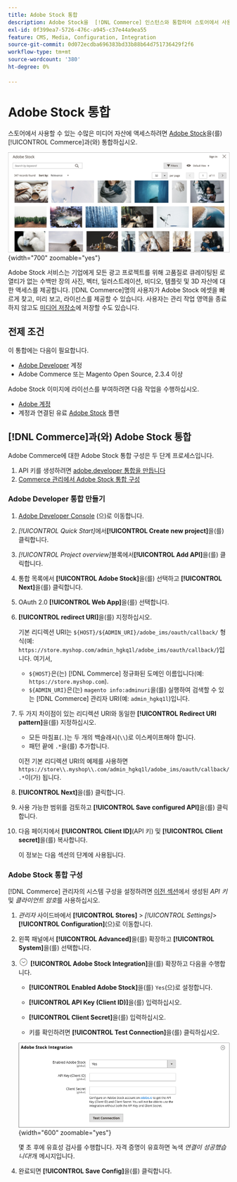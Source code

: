 ```yaml
---
title: Adobe Stock 통합
description: Adobe Stock을  [!DNL Commerce] 인스턴스와 통합하여 스토어에서 사용할 수 있는 수많은 미디어 자산에 액세스합니다.
exl-id: 0f399ea7-5726-476c-a945-c37e44a9ea55
feature: CMS, Media, Configuration, Integration
source-git-commit: 0d072ecdba696383bd33b88b64d751736429f2f6
workflow-type: tm+mt
source-wordcount: '380'
ht-degree: 0%

---
```


# Adobe Stock 통합

스토어에서 사용할 수 있는 수많은 미디어 자산에 액세스하려면 [Adobe Stock][adobe-stock]을(를) [!UICONTROL Commerce]과(와) 통합하십시오.

![Adobe Stock 검색 결과](./assets/adobe-stock-search-grid.png){width="700" zoomable="yes"}

Adobe Stock 서비스는 기업에게 모든 광고 프로젝트를 위해 고품질로 큐레이팅된 로열티가 없는 수백만 장의 사진, 벡터, 일러스트레이션, 비디오, 템플릿 및 3D 자산에 대한 액세스를 제공합니다. [!DNL Commerce]명의 사용자가 Adobe Stock 에셋을 빠르게 찾고, 미리 보고, 라이선스를 제공할 수 있습니다. 사용자는 관리 작업 영역을 종료하지 않고도 [미디어 저장소](./media-storage.md)에 저장할 수도 있습니다.

## 전제 조건

이 통합에는 다음이 필요합니다.

- [Adobe Developer][dev-console] 계정
- Adobe Commerce 또는 Magento Open Source, 2.3.4 이상

Adobe Stock 이미지에 라이선스를 부여하려면 다음 작업을 수행하십시오.

- [Adobe 계정][adobe-signin]
- 계정과 연결된 유료 [Adobe Stock][adobe-stock] 플랜

## [!DNL Commerce]과(와) Adobe Stock 통합

Adobe Commerce에 대한 Adobe Stock 통합 구성은 두 단계 프로세스입니다.

1. API 키를 생성하려면 [adobe.developer 통합을 만듭니다](#create-an-adobe-developer-integration)
1. [Commerce 관리에서 Adobe Stock 통합 구성](#configure-the-adobe-stock-integration)

### Adobe Developer 통합 만들기

1. [Adobe Developer Console][dev-console] (으)로 이동합니다.

1. _[!UICONTROL Quick Start]_&#x200B;에서&#x200B;**[!UICONTROL Create new project]**&#x200B;을(를) 클릭합니다.

1. _[!UICONTROL Project overview]_&#x200B;블록에서&#x200B;**[!UICONTROL Add API]**&#x200B;을(를) 클릭합니다.

1. 통합 목록에서 **[!UICONTROL Adobe Stock]**&#x200B;을(를) 선택하고 **[!UICONTROL Next]**&#x200B;을(를) 클릭합니다.

1. OAuth 2.0 **[!UICONTROL Web App]**&#x200B;을(를) 선택합니다.

1. **[!UICONTROL redirect URI]**&#x200B;을(를) 지정하십시오.

   기본 리디렉션 URI는 `${HOST}/${ADMIN_URI}/adobe_ims/oauth/callback/` 형식(예: `https://store.myshop.com/admin_hgkq1l/adobe_ims/oauth/callback/`)입니다. 여기서,

   - `${HOST}`은(는) [!DNL Commerce] 정규화된 도메인 이름입니다(예: `https://store.myshop.com`).
   - `${ADMIN_URI}`은(는) `magento info:adminuri`을(를) 실행하여 검색할 수 있는 [!DNL Commerce] 관리자 URI(예: `admin_hgkq1l`)입니다.

1. 두 가지 차이점이 있는 리디렉션 URI와 동일한 **[!UICONTROL Redirect URI pattern]**&#x200B;을(를) 지정하십시오.

   - 모든 마침표(`.`)는 두 개의 백슬래시(`\\`)로 이스케이프해야 합니다.
   - 패턴 끝에 `.*`을(를) 추가합니다.

   이전 기본 리디렉션 URI의 예제를 사용하면 `https://store\\.myshop\\.com/admin_hgkq1l/adobe_ims/oauth/callback/.*`이(가) 됩니다.

1. **[!UICONTROL Next]**&#x200B;을(를) 클릭합니다.

1. 사용 가능한 범위를 검토하고 **[!UICONTROL Save configured API]**&#x200B;을(를) 클릭합니다.

1. 다음 페이지에서 **[!UICONTROL Client ID]**(API 키) 및 **[!UICONTROL Client secret]**&#x200B;을(를) 복사합니다.

   이 정보는 다음 섹션의 단계에 사용됩니다.

### Adobe Stock 통합 구성

[!DNL Commerce] 관리자의 시스템 구성을 설정하려면 [이전 섹션][create-integration]에서 생성된 _API 키_ 및 _클라이언트 암호_&#x200B;를 사용하십시오.

1. _관리자_ 사이드바에서 **[!UICONTROL Stores]** > _[!UICONTROL Settings]_>**[!UICONTROL Configuration]**(으)로 이동합니다.

1. 왼쪽 패널에서 **[!UICONTROL Advanced]**&#x200B;을(를) 확장하고 **[!UICONTROL System]**&#x200B;을(를) 선택합니다.

1. ![확장 선택기](../assets/icon-display-expand.png) **[!UICONTROL Adobe Stock Integration]**&#x200B;을(를) 확장하고 다음을 수행합니다.

   - **[!UICONTROL Enabled Adobe Stock]**&#x200B;을(를) `Yes`(으)로 설정합니다.

   - **[!UICONTROL API Key (Client ID)]**&#x200B;을(를) 입력하십시오.

   - **[!UICONTROL Client Secret]**&#x200B;을(를) 입력하십시오.

   - 키를 확인하려면 **[!UICONTROL Test Connection]**&#x200B;을(를) 클릭하십시오.

   ![고급 구성 - Adobe Stock 통합](./assets/system-adobe-stock-integration.png){width="600" zoomable="yes"}

   몇 초 후에 유효성 검사를 수행합니다. 자격 증명이 유효하면 녹색 _연결이 성공했습니다!_&#x200B;개 메시지입니다.

1. 완료되면 **[!UICONTROL Save Config]**&#x200B;을(를) 클릭합니다.

[adobe-stock]: https://stock.adobe.com
[adobe-signin]: https://helpx.adobe.com/kr/manage-account/using/access-adobe-id-account.html
[dev-console]: https://developer.adobe.com/console/home
[create-integration]: #create-an-adobeio-integration
